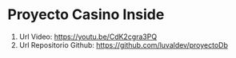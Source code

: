 # Proyecto Casino Inside

1. Url Video: https://youtu.be/CdK2cgra3PQ
2. Url Repositorio Github: https://github.com/luvaldev/proyectoDb